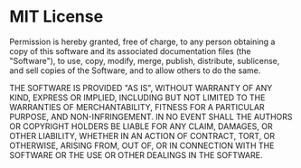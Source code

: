 # MIT License

Permission is hereby granted, free of charge, to any person obtaining a copy of this software
and its associated documentation files (the "Software"), to use, copy, modify, merge, publish,
distribute, sublicense, and sell copies of the Software, and to allow others to do the same.

THE SOFTWARE IS PROVIDED "AS IS", WITHOUT WARRANTY OF ANY KIND, EXPRESS OR IMPLIED,
INCLUDING BUT NOT LIMITED TO THE WARRANTIES OF MERCHANTABILITY, FITNESS FOR A PARTICULAR
PURPOSE, AND NON-INFRINGEMENT. IN NO EVENT SHALL THE AUTHORS OR COPYRIGHT HOLDERS BE LIABLE
FOR ANY CLAIM, DAMAGES, OR OTHER LIABILITY, WHETHER IN AN ACTION OF CONTRACT, TORT, OR OTHERWISE,
ARISING FROM, OUT OF, OR IN CONNECTION WITH THE SOFTWARE OR THE USE OR OTHER DEALINGS IN THE SOFTWARE.
